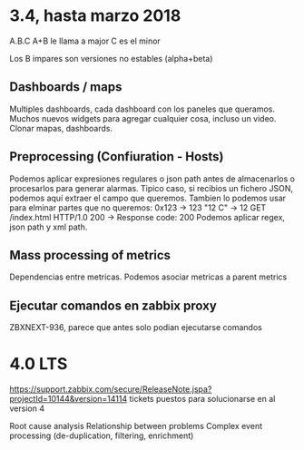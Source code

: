 # 3.4, hasta marzo 2018

A.B.C
A+B le llama a major
C es el minor

Los B impares son versiones no estables (alpha+beta)


## Dashboards / maps
Multiples dashboards, cada dashboard con los paneles que queramos.
Muchos nuevos widgets para agregar cualquier cosa, incluso un video.
Clonar mapas, dashboards.

## Preprocessing (Confiuration - Hosts)
Podemos aplicar expresiones regulares o json path antes de almacenarlos o procesarlos para generar alarmas.
Tipico caso, si recibios un fichero JSON, podemos aquí extraer el campo que queremos.
Tambien lo podemos usar para elminar partes que no queremos:
  0x123 -> 123
  "12 C" -> 12
  GET /index.html HTTP/1.0 200 -> Response code: 200
Podemos aplicar regex, json path y xml path.


## Mass processing of metrics
Dependencias entre metricas. Podemos asociar metricas a parent metrics

## Ejecutar comandos en zabbix proxy
ZBXNEXT-936, parece que antes solo podian ejecutarse comandos


# 4.0 LTS
https://support.zabbix.com/secure/ReleaseNote.jspa?projectId=10144&version=14114
tickets puestos para solucionarse en al version 4

Root cause analysis
Relationship between problems Complex event processing (de-duplication, filtering, enrichment)
